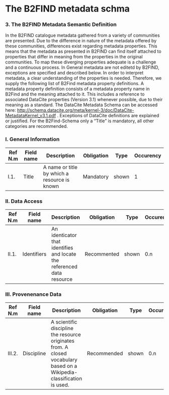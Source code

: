 # The B2FIND metadata schma

### 3. The B2FIND Metadata Semantic Definition
In the B2FIND catalogue metadata gathered from a variety of communities are presented. Due to the difference in nature of the metadata offered by these communities, differences exist regarding metadata properties. This means that the metadata as presented in B2FIND can find itself attached to properties that differ in meaning from the properties in the original communities. To map these diverging properties adequate is a challenge and a continuous process. In General metadata are not editetd by B2FIND, exceptions are specified and described below. In order to interpret metadata, a clear understanding of the properties is needed. Therefore, we supply the following list of B2Find metadata property definitions. A metadata property definition consists of a metadata property name in B2Find and the meaning attached to it. This includes a reference to associated DataCite properties (Version 3.1) whenever possible, due to their meaning as a standard. The DataCite Metadata Schema can be accessed here: http://schema.datacite.org/meta/kernel-3/doc/DataCite-MetadataKernel_v3.1.pdf . Exceptions of DataCite definitions are explained or justified. For the B2Find-Schema only a “Title” is mandatory, all other categories are recommended.

### I. General Information

| Ref N.m | Field name | Description | Obligation | Type | Occurency |
|---------|------------|-------------|------------|------|-----------|
| I.1.    | Title      | A name or title by which a resource is known | Mandatory | shown | 1 |

### II. Data Access

| Ref N.m | Field name | Description | Obligation | Type | Occurency |
|---------|------------|-------------|------------|------|-----------|
| II.1.    | Identifiers     | An identicator that identifies and locate the referenced data resource | Recommented | shown | 0.n |

### III. Provenenance Data

| Ref N.m | Field name | Description | Obligation | Type | Occurency |
|---------|------------|-------------|------------|------|-----------|
| III.2.    | Discipline      | A scientific discipline the resource originates from. A closed vocabulary based on a Wikipedia-classification is used. | Recommended | shown | 0.n |

